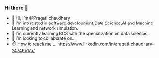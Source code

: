 ### Hi there 👋
- 👋 Hi, I’m @Pragati chaudhary
- 👀 I’m interested in software development,Data Science,AI and Machine Learning and network simulation.
- 🌱 I’m currently learning BCS with the specialization on data science...
- 💞️ I’m looking to collaborate on...
- 📫 How to reach me ...
https://www.linkedin.com/in/pragati-chaudhary-24749b17a/

